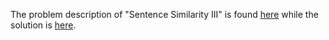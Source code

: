 The problem description of "Sentence Similarity III" is found [here](https://leetcode.com/problems/sentence-similarity-iii/) while the solution is [here](https://github.com/aurimas13/LeetCode-HackerRank-MAANG/blob/main/LeetCode/Python%20Solutions/Sentence%20Similarity%20III/sentence.py).